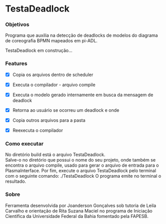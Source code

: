 # TestaDeadlock

### Objetivos
Programa que auxilia na detecção de deadlocks de modelos do diagrama
de coreografia BPMN mapeados em pi-ADL.

<p style="align:center">TestaDeadlock em construção...</p>

### Features
- [X] Copia os arquivos dentro de scheduler     
- [x] Executa o compilador - arquivo compile
- [x] Executa o modelo gerado internamente em busca da mensagem de deadlock
- [x] Retorna ao usuário se ocorreu um deadlock e onde
- [x] Copia outros arquivos para a pasta
- [x] Reexecuta o compilador


### Como executar
No diretório build está o arquivo TestaDeadlock. <br>
Salve-o no diretório que possui o nome do seu projeto, onde também se encontra o arquivo compile, usado para gerar o arquivo de entrada para o PlasmaInterface.
Por fim, execute o arquivo TestaDeadlock pelo terminal com o seguinte comando: ./TestaDeadlock
O programa emite no terminal o resultado.   

### Sobre
Ferramenta desenvolvida por Joanderson Gonçalves sob tutoria de Leila
Carvalho e orientação de Rita Suzana Maciel no programa de Iniciação
Científica da Universidade Federal da Bahia fomentado pela FAPESB. 
